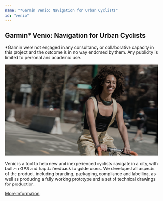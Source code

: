 ```yaml
---
name: "*Garmin Venio: Navigation for Urban Cyclists"
id: "venio"
---
```


<h2>Garmin* Venio: Navigation for Urban Cyclists</h2>
<p>*Garmin were not engaged in any consultancy or collaborative capacity in this project and the outcome is in no way endorsed by them. Any publicity is limited to personal and academic use.</p>
<img src="img/portfolio/ide2/venio-rider.png">
<p>Venio is a tool to help new and inexperienced cyclists navigate in a city, with built-in GPS and haptic feedback to guide users. We developed all aspects of the product, including branding, packaging, compliance and labelling, as well as producing a fully working prototype and a set of technical drawings for production.</p>
<a class="button" href="portfolio.html#garmin-venio-popup">More Information</a>